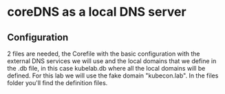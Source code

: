 # coreDNS as a local DNS server
## Configuration
2 files are needed, the Corefile with the basic configuration with the external DNS services we will use and the local domains that we define in the .db file, in this case kubelab.db where all the local domains will be defined. For this lab we will use the fake domain "kubecon.lab". In the files folder you'll find the definition files.

